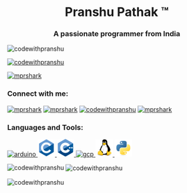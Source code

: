 <h1 align="center"> Pranshu Pathak ™</h1>
<h3 align="center">A passionate programmer from India</h3>

<p align="left"> <img src="https://komarev.com/ghpvc/?username=codewithpranshu&label=Profile%20views&color=0e75b6&style=flat" alt="codewithpranshu" /> </p>

<p align="left"> <a href="https://github.com/ryo-ma/github-profile-trophy"><img src="https://github-profile-trophy.vercel.app/?username=codewithpranshu" alt="codewithpranshu" /></a> </p>

<p align="left"> <a href="https://twitter.com/mprshark" target="blank"><img src="https://img.shields.io/twitter/follow/mprshark?logo=twitter&style=for-the-badge" alt="mprshark" /></a> </p>

<h3 align="left">Connect with me:</h3>
<p align="left">
<a href="https://twitter.com/mprshark" target="blank"><img align="center" src="https://raw.githubusercontent.com/rahuldkjain/github-profile-readme-generator/master/src/images/icons/Social/twitter.svg" alt="mprshark" height="30" width="40" /></a>
<a href="https://linkedin.com/in/mprshark" target="blank"><img align="center" src="https://raw.githubusercontent.com/rahuldkjain/github-profile-readme-generator/master/src/images/icons/Social/linked-in-alt.svg" alt="mprshark" height="30" width="40" /></a>
<a href="https://instagram.com/codewithpranshu" target="blank"><img align="center" src="https://raw.githubusercontent.com/rahuldkjain/github-profile-readme-generator/master/src/images/icons/Social/instagram.svg" alt="codewithpranshu" height="30" width="40" /></a>
<a href="https://www.youtube.com/c/mprshark" target="blank"><img align="center" src="https://raw.githubusercontent.com/rahuldkjain/github-profile-readme-generator/master/src/images/icons/Social/youtube.svg" alt="mprshark" height="30" width="40" /></a>
</p>

<h3 align="left">Languages and Tools:</h3>
<p align="left"> <a href="https://www.arduino.cc/" target="_blank" rel="noreferrer"> <img src="https://cdn.worldvectorlogo.com/logos/arduino-1.svg" alt="arduino" width="40" height="40"/> </a> <a href="https://www.cprogramming.com/" target="_blank" rel="noreferrer"> <img src="https://raw.githubusercontent.com/devicons/devicon/master/icons/c/c-original.svg" alt="c" width="40" height="40"/> </a> <a href="https://www.w3schools.com/cpp/" target="_blank" rel="noreferrer"> <img src="https://raw.githubusercontent.com/devicons/devicon/master/icons/cplusplus/cplusplus-original.svg" alt="cplusplus" width="40" height="40"/> </a> <a href="https://cloud.google.com" target="_blank" rel="noreferrer"> <img src="https://www.vectorlogo.zone/logos/google_cloud/google_cloud-icon.svg" alt="gcp" width="40" height="40"/> </a> <a href="https://www.linux.org/" target="_blank" rel="noreferrer"> <img src="https://raw.githubusercontent.com/devicons/devicon/master/icons/linux/linux-original.svg" alt="linux" width="40" height="40"/> </a> <a href="https://www.python.org" target="_blank" rel="noreferrer"> <img src="https://raw.githubusercontent.com/devicons/devicon/master/icons/python/python-original.svg" alt="python" width="40" height="40"/> </a> </p>

<p><img align="left" src="https://github-readme-stats.vercel.app/api/top-langs?username=codewithpranshu&show_icons=true&locale=en&layout=compact" alt="codewithpranshu" /></p>

<p>&nbsp;<img align="center" src="https://github-readme-stats.vercel.app/api?username=codewithpranshu&show_icons=true&locale=en" alt="codewithpranshu" /></p>

<p><img align="center" src="https://github-readme-streak-stats.herokuapp.com/?user=codewithpranshu&" alt="codewithpranshu" /></p>
